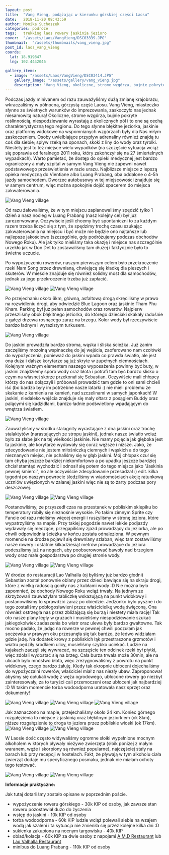 ```yaml
---
layout: post
title:  "Vang Vieng, podążając w kierunku górskiej części Laosu"
date:   2018-11-20 08:43:59
author: Monika Suchoszek
categories: podroze
tags:	trekking laos rowery jaskinia jezioro 
cover:  "/assets/Laos/VangVieng/DSC03339.JPG"
thumbnail:  "/assets/thumbnails/vang_vieng.jpg"
post_id: laos_vang_vieng
coords:
  lat: 18.919847
  lng: 102.4442046
  
gallery_items:
  - image: "/assets/Laos/VangVieng/DSC03414.JPG"
    gallery_image: "/assets/gallery/vang_vieng.jpg"
    description: "Vang Vieng, okoliczne, strome wzgórza, bujnie pokryte roślinnością, niespodziewanie wyrastają z okolicznych pól."
---
```


Podczas jazdy minivanem od razu zauważyliśmy dużą zmianę krajobrazu, wkraczaliśmy w północną, górzystą część Laosu. Vang Vieng, 
miasteczko słynne ze świetnych warunków do imprezowania, zaskoczyło nas jednak niesamowitą naturą! Okoliczne, strome wzgórza, bujnie 
pokryte roślinnością, niespodziewanie wyrastają z okolicznych pól i to one są cechą charakterystyczną tego regionu. Do tego 
słynne błękitne jeziorka, jaskinie oraz platformy widokowe na wspomnianych wzgórzach były dla Nas miłym zaskoczeniem. Osoby
uwielbiające przypływ adrenaliny również znajdą tu coś dla siebie; spływ rzeką na oponach, skoki z liny do wody oraz tyrolki.
Niestety jest to też miejsce wielu wypadków (na szczęście sytuacja wciąż się poprawia od feralnego 2011 roku, który zakończył się na
27 śmiertelnych wypadkach). Warto pamietać, że dostęp do opieki medycznej jest bardzo ograniczony a mały szpital w samym Vang Vieng
nie zapewni nawet podstawowego prześwietlenia w razie urazu. Najbliższe miejsce z lepszą opieka medyczną do Vientiane albo Luang Prabang, oba oddalone
o 4-5h jazdy samochodem. Dworzec autobusowy w tej miejscowości znajduje się w samym centrum, więc można spokojnie dojść spacerem do miejsca
zakwaterowania.  

<img src="/assets/Laos/VangVieng/DSC03419.JPG" alt="Vang Vieng village" />

Od razu żałowaliśmy, że w tym miejscu zaplanowaliśmy spędzić tylko 1 dzień a nasz nocleg w Luang Prabang (nasz kolejny cel) 
był juz zarezerwowany. Oczywiście jeśli chcemy być spontaniczni to za każdym razem trzeba liczyć się z tym, że spędzimy trochę czasu
szukając zakwaterowania na miejscu i być może nie będzie ono najtańsze lub najlepsze jakościowo (szczególnie, gdy podróżujemy podczas
obchodów Nowego Roku). Ale jak tylko mieliśmy taka okazję i miejsce nas szczególnie urzekło jak w Don Det to zostawaliśmy tam
dłużej i faktycznie było to świetne uczucie.

Po wypożyczeniu rowerów, naszym pierwszym celem było przekroczenie rzeki Nam Song przez drewnianą, chwiejącą się kładkę dla pieszych i skuterów.
W mieście znajduje się również solidny most dla samochodów, jednak za jego przekroczenie trzeba już zapłacić.

<img src="/assets/Laos/VangVieng/DSC03341.JPG" alt="Vang Vieng village" />
<img src="/assets/Laos/VangVieng/DSC03343.JPG" alt="Vang Vieng village" />

Po przejechaniu około 6km, główną, asfaltową drogą skręciliśmy w prawo na rozwidleniu drogi, aby odwiedzić Blue Lagoon oraz 
jaskinie Tham Phu Kham. Parking był już pełen samochodów oraz rowerów. Najpierw przeszliśmy obok błękitnego jeziorka, do którego
dzieciaki skakały radośnie z gałęzi drzewa rosnącego zaraz na brzegu. Kolor wody był rzeczywiście bardzo ładnym i wyrazistym turkusem.

<img src="/assets/Laos/VangVieng/DSC03347.JPG" alt="Vang Vieng village" />

Do jaskini prowadziła bardzo stroma, wąska i śliska ścieżka. Już zanim zaczęliśmy mozolną wspinaczkę do jej wejścia, zaoferowano nam 
czołówki do wypożyczenia, ponieważ do jaskini wpada co prawda światło, ale jest ona duża i dalsze korytarze są już skryte w zupełnych 
ciemnościach. Kolejnym ważnym elementem naszego wyposażenia powinny być buty, w jaskini znajdziemy sporo wody oraz błota i potrafi tam
być bardzo ślisko o czym na własnej skórze przekonał się Sebastian. Oczywiście mali chłopcy którzy do nas dołączyli i próbowali prowadzić tam gdzie 
to oni sami chcieli iść (bo bardzo były im potrzebne nasze latarki :) nie mieli problemu ze skakanie z kamienia na kamień, nad szczelinami
w samych japonkach! W jaskini, niedaleko wejścia znajduje się mały ołtarz z posągiem Buddy oraz palącymi się kadzidłami, bardzo ładnie 
podświetlony wpadającym do wnętrza światłem.

<img src="/assets/Laos/VangVieng/DSC03379.JPG" alt="Vang Vieng village" />

Zauważyliśmy w środku stalagnity wyrastające z dna jaskini oraz trochę stalaktytów (narastających ze stropu jaskini), jednak nasze
światło wciaż było za słabe jak na tej wielkości jaskinie. Nie mamy pojęcia jak głęboka jest ta jaskinie, ale korytarze wydawały się
coraz węższe i niższe. Jako, że zdecyodowanie nie jestem miłośniczką ciemnych i wąskich a do tego nieznanych miejsc, nie 
pchaliśmy się w głąb jaskini. Mój chłopak czuł się tam chyba jeszcze bardziej niekomfortowo a po upadku jeszcze bardziej chciał stamtąd 
wychodzić i odnosił się potem do tego miejsca jako "Jaskinia pewnej śmierci", no ale oczywiście zdecydowanie przesadzał :) edit. 
kilka tygodni po naszym powrocie śledziliśmy w wiadomościach akcję ratunkową uczniów uwięzionych w zalanej jaskini więc nie są
to żarty podczas pory deszczowej.

<div class="row">
  <img src="/assets/Laos/VangVieng/IMG_20180416_113418085_LL.jpg" class="column-50" alt="Vang Vieng village" />
  <img src="/assets/Laos/VangVieng/IMG_20180416_113517978_LL.jpg" class="column-50" alt="Vang Vieng village" />
</div>

Postanowliśmy, że przyszedł czas na przestanek w pobliskim sklepiku bo temperatury robiły się nieznośnie wysokie. Po takim zimnym Sprite czy Fancie od razu 
mieliśmy więcej energii i ruszyliśmy w stronę jeziora, które wypatrzyliśmy na mapie. Przy takiej pogodzie nawet
lekkie podjazdy wydawały się męczące, przegapiliśmy zjazd prowadzący do jeziorka, ale po chwili odpowiednia ścieżka w końcu
została odnaleziona. W pewnym momencie na drodze pojawił się drewniany szlaban, więc tam zostawiliśmy nasze rowery i ostatnie
kilkadziesiąt metrów prowadzące do jeziora podeszlismy już na nogach, aby poobserowować bawoły nad brzegiem wody oraz małe
gospodarstwa po drugiej stronie wody. 

<img src="/assets/Laos/VangVieng/DSC03384.JPG" alt="Vang Vieng village" />
<img src="/assets/Laos/VangVieng/DSC03387.JPG" alt="Vang Vieng village" />

W drodze do restauracji Lao Valhalla (oj byliśmy już bardzo głodni) Sebastian został ponownie oblany
przez dzieci bawiące się na skraju drogi, które z wielką radością goniły nas z kubłami wody :D Nie można było zapomnieć, że obchody 
Nowego Roku wciąż trwały. Na jednym ze skrzyżowań zauważyłam tabliczkę wskazującą na punkt widokowy i postanowiliśmy to sprawdzić 
zaraz po obiedzie. Jedzonko było pyszne i do tego zostaliśmy pobłogosławieni przez właścicielkę wodą święconą. Ona również
ostrzegła nas przez zbliżającą się burzą i niestety miała rację! Tak oto nasze plany legły w gruzach i musieliśmy niespodziewanie 
szukać jakiegokolwiek zadaszenia bo wiatr oraz ulewa były bardzo gwałtowne. Tak mocno padało, że jadąc na rowerze w pewnej chwili
poczułam jak soczewka w prawym oku przesunęła się tak bardzo, że ledwo widziałam gdzie jadę. Na dodatek krowy z pobliskich łąk 
przestraszone grzmotów i wiatru pędziły środkiem ulicy, musieliśmy szybko uciekać. Ludzie na kajakach zaczęli się wywracać, na szczęście
ten odcinek rzeki był płytki, więc zdołali wydostać się na brzeg. Cała burza trwała może 30min, ale na ulicach było mnóstwo błota,
więc zrezygnowaliśmy z powrotu na punkt widokowy, czego bardzo żałuję. Kiedy tak okropnie ubłoceni dojechaliśmy do wypożyczalni rowerów, właściciel miał z 
nas niezły ubaw. Zaproponował abyśmy się opłukali wodę z węża ogrodowego, ubłocone rowery go niezbyt zainteresowały, za to turyści
cali przemoczeni oraz ubłoceni jak najbardziej :D W takim momencie torba wodoodporna uratowała nasz sprzęt oraz dokumenty!

<img src="/assets/Laos/VangVieng/DSC03400.JPG" alt="Vang Vieng village" />
<img src="/assets/Laos/VangVieng/DSC03411.JPG" alt="Vang Vieng village" />
<img src="/assets/Laos/VangVieng/DSC03414.JPG" alt="Vang Vieng village" />

Jak zaznaczono na mapie, przejechaliśmy około 24 km. Koniec górnego rozgałęzienia to miejsce z jaskinią oraz błękitnym jeziorkiem (ok 8km), 
niższe rozgałęzienie to droga to jeziora przez pobliskie wioski (ok 17km).
<img src="/assets/Laos/VangVieng/Screenshot from 2019-01-24 13-38-47.png" alt="Vang Vieng village" />
<img src="/assets/Laos/VangVieng/IMG_20180416_103904370.jpg" alt="Vang Vieng village" />

W Laosie dość często widywaliśmy ogromne słoiki wypełnione mocnym alkoholem w których pływały nieżywe zwierzęta (słoik poniżej z małym waranem, 
węże i skorpiony są również popularne), najczęściej stały na barach lub przy recepcji w hostelach. Fakt, że pływają w tym alkoholu ciała
zwierząt dodaje mu specyficznego posmaku, jednak nie miałam ochoty tego testować.

<div class="row">
  <img src="/assets/Laos/VangVieng/IMG_20180417_091134218.jpg" class="column-50" alt="Vang Vieng village" />
  <img src="/assets/Laos/VangVieng/DSC03415.JPG" class="column-50" alt="Vang Vieng village" />
</div>

__Informacje praktyczne:__

Jak tutaj dotarliśmy zostało opisane w poprzednim poście. 
  * wypożyczenie roweru górskiego - 30k KIP od osoby, jak zawsze stan roweru pozostawiał dużo do życzenia
  * wstęp do jaskini - 10k KIP od osoby 
  * torba wodoodporna - 60k KIP ludzie wciąż polewali siebie na wzajem wodą jak szaleni i ta sytuacja nie zmieniła się przez kolejne kilka dni :D
  * sukienka zakupiona na nocnym targowisku - 40k KIP 
  * obiad/kolacja - 60k KIP za dwie osoby z napojami <a href="https://www.tripadvisor.com/Restaurant_Review-g612363-d2490847-Reviews-A_M_D_Restaurant-Vang_Vieng_Vientiane_Province.html">A.M.D Restaurant</a> lub <a href="https://www.tripadvisor.com/Restaurant_Review-g612363-d9794459-Reviews-Lao_Valhalla_Restaurant-Vang_Vieng_Vientiane_Province.html">Lao Valhalla Restaurant</a> 
  * minibus do Luang Prabang - 110k KIP od osoby

